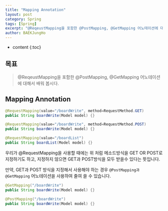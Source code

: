 ```yaml
---
title: "Mapping Annotation"
layout: post
category: Spring
tags: [Spring]
excerpt: "@ReqeustMapping을 포함한 @PostMapping, @GetMapping 어노테이션에 대해서 배워 봅시다."
author: BAEKJungHo
---
```


* content
{:toc}

## 목표

  > @ReqeustMapping을 포함한 @PostMapping, @GetMapping 어노테이션에 대해서 배워 봅시다.

## Mapping Annotation

  ```java
  @RequestMapping(value="/boardWrite", method=RequestMethod.GET)
  public String boardWrite(Model model) {}

  @RequestMapping(value="/boardWrite", method=RequestMethod.POST)
  public String boardWrite(Model model) {}

  @RequestMapping(value="/boardList")
  public String boardList(Model model) {}
  ```

  우리가 @RequestMapping을 사용할 때에는 위 처럼 메소드방식을 GET OR POST로 지정하기도 하고, 지정하지 않으면
  GET과 POST방식을 모두 받을수 있다는 뜻입니다.

  만약, GET과 POST 방식을 지정해서 사용해야 하는 경우 `@PostMapping과 @GetMapping` 어노테이션을 사용하여 줄여 쓸 수 있습니다.

  ```java
  @GetMapping("/boardWrite")
  public String boardWrite(Model model) {}

  @PostMapping("/boardWrite")
  public String boardWrite(Model model) {}
  ```
  

